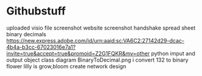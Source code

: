 # Githubstuff
uploaded visio file 
screenshot website
screenshot handshake
spread sheet binary decimals
https://new.express.adobe.com/id/urn:aaid:sc:VA6C2:27142d29-dcac-4b4a-b3cc-67023016e7a1?invite=true&accept=true&promoid=Z2G1FQKR&mv=other
python imput and output 
object class diagram
BinaryToDecimal.png i convert 132 to binary 
flower lilly is grow,bloom 
create network design 
